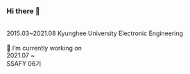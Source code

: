 ### Hi there 👋

<br>
2015.03~2021.08 Kyunghee University Electronic Engineering
<br>
<br>
🔭 I’m currently working on
<br>
2021.07 ~ <br> 
SSAFY 06기
<br>


<!--
**Hwannam/Hwannam** is a ✨ _special_ ✨ repository because its `README.md` (this file) appears on your GitHub profile.

Here are some ideas to get you started:

- 🔭 I’m currently working on ...
- 🌱 I’m currently learning ...
- 👯 I’m looking to collaborate on ...
- 🤔 I’m looking for help with ...
- 💬 Ask me about ...
- 📫 How to reach me: ...
- 😄 Pronouns: ...
- ⚡ Fun fact: ...
-->
